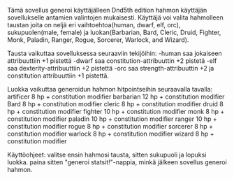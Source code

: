 Tämä sovellus generoi käyttäjälleen Dnd5th edition hahmon käyttäjän sovellukselle antamien valintojen mukaisesti. Käyttäjä voi valita hahmolleen taustan joita on neljä eri vaihtoehtoa(human, dwarf, elf, orc), sukupuolen(male, female) ja luokan(Barbarian, Bard, Cleric, Druid, Fighter, Monk, Paladin, Ranger, Rogue, Sorcerer, Warlock, and Wizard).

Tausta vaikuttaa sovelluksessa seuraaviin tekijöihin: 
-human saa jokaiseen attribuuttiin +1 pistettä
-dwarf saa constitution-attribuuttin +2 pistetä
-elf saa dexterity-attribuuttiin +2 pistettä
-orc saa strength-attribuuttin +2 ja constitution attribuuttiin +1 pistettä.

Luokka vaikuttaa generoidun hahmon hitpointseihin seuraavalla tavalla:
artificer 8 hp + constitution modifier
barbarian 12 hp + constitution modifier
Bard 8 hp + constitution modifier
cleric 8 hp + constitution modifier
druid 8 hp + constitution modifier
fighter 10 hp + constitution modifier
monk 8 hp + constitution modifier
paladin 10 hp + constitution modifier
ranger 10 hp + constitution modifier
rogue 8 hp + constitution modifier
sorcerer 8 hp + constitution modifier
warlock 8 hp + constitution modifier
wizard 8 hp + constitution modifier

Käyttöohjeet: valitse ensin hahmosi tausta, sitten sukupuoli ja lopuksi luokka. paina sitten "generoi statsit!"-nappia, minkä jälkeen sovellus generoi hahmon.
